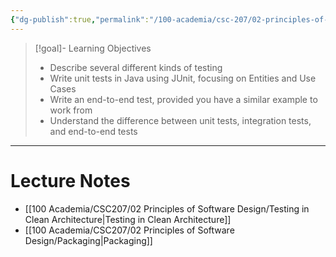 ```yaml
---
{"dg-publish":true,"permalink":"/100-academia/csc-207/02-principles-of-software-design/week-7-testing-in-clean-architecture-and-packaging/","tags":["cs","java","lecture","note","university"],"created":"2024-10-20T22:21:17.455-04:00","updated":"2024-10-21T01:39:53.902-04:00"}
---
```



> [!goal]- Learning Objectives
> - Describe several different kinds of testing
> - Write unit tests in Java using JUnit, focusing on Entities and Use Cases
> - Write an end-to-end test, provided you have a similar example to work from
> - Understand the difference between unit tests, integration tests, and end-to-end tests

---

# Lecture Notes

- [[100 Academia/CSC207/02 Principles of Software Design/Testing in Clean Architecture\|Testing in Clean Architecture]]
- [[100 Academia/CSC207/02 Principles of Software Design/Packaging\|Packaging]]